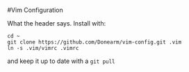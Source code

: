 #Vim Configuration

What the header says. Install with:

	cd ~
    git clone https://github.com/Donearm/vim-config.git .vim
	ln -s .vim/vimrc .vimrc

and keep it up to date with a `git pull`
